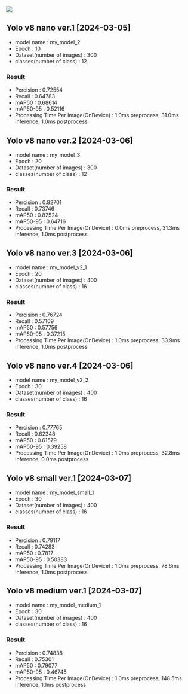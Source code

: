<!-- ![header](https://capsule-render.vercel.app/api?type=wave&color=auto&height=300&section=header&text=YOLO%20for%20object%20detection&fontSize=90) -->
<img src="https://capsule-render.vercel.app/api?type=wave&color=auto&height=300&section=header&text=YOLO%20for%20object%20detection&fontSize=90" />

<h2>Yolo v8 nano ver.1 [2024-03-05]</h2>

- model name : my_model_2
- Epoch : 10
- Dataset(number of images) : 300
- classes(number of class) : 12
<h3>Result</h3>

- Percision : 0.72554
- Recall : 0.64783
- mAP50 : 0.68614
- mAP50-95 : 0.52116
- Processing Time Per Image(OnDevice) : 1.0ms preprocess, 31.0ms inference, 1.0ms postprocess


<h2>Yolo v8 nano ver.2 [2024-03-06]</h2>

- model name : my_model_3
- Epoch : 20
- Dataset(number of images) : 300
- classes(number of class) : 12
<h3>Result</h3>

- Percision : 0.82701
- Recall : 0.73746
- mAP50 : 0.82524
- mAP50-95 : 0.64716
- Processing Time Per Image(OnDevice) : 0.0ms preprocess, 31.3ms inference, 1.0ms postprocess


<h2>Yolo v8 nano ver.3 [2024-03-06]</h2>

- model name : my_model_v2_1
- Epoch : 20
- Dataset(number of images) : 400
- classes(number of class) : 16
<h3>Result</h3>

- Percision : 0.76724
- Recall : 0.57109
- mAP50 : 0.57756
- mAP50-95 : 0.37215
- Processing Time Per Image(OnDevice) : 1.0ms preprocess, 33.9ms inference, 1.0ms postprocess


<h2>Yolo v8 nano ver.4 [2024-03-06]</h2>

- model name : my_model_v2_2
- Epoch : 30
- Dataset(number of images) : 400
- classes(number of class) : 16
<h3>Result</h3>

- Percision : 0.77765
- Recall : 0.62348
- mAP50 : 0.61579
- mAP50-95 : 0.39258
- Processing Time Per Image(OnDevice) : 1.0ms preprocess, 32.8ms inference, 0.0ms postprocess


<h2>Yolo v8 small ver.1 [2024-03-07]</h2>

- model name : my_model_small_1
- Epoch : 30
- Dataset(number of images) : 400
- classes(number of class) : 16
<h3>Result</h3>

- Percision : 0.79117
- Recall : 0.74283
- mAP50 : 0.7817
- mAP50-95 : 0.50383
- Processing Time Per Image(OnDevice) : 1.0ms preprocess, 78.6ms inference, 1.0ms postprocess


<h2>Yolo v8 medium ver.1 [2024-03-07]</h2>

- model name : my_model_medium_1
- Epoch : 30
- Dataset(number of images) : 400
- classes(number of class) : 16
<h3>Result</h3>

- Percision : 0.74838
- Recall : 0.75301
- mAP50 : 0.79077
- mAP50-95 : 0.46745
- Processing Time Per Image(OnDevice) : 1.0ms preprocess, 148.5ms inference, 1.1ms postprocess
